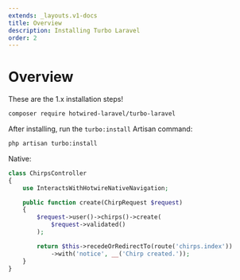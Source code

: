 ```yaml
---
extends: _layouts.v1-docs
title: Overview
description: Installing Turbo Laravel
order: 2
---
```


# Overview

These are the 1.x installation steps!

```bash
composer require hotwired-laravel/turbo-laravel
```

After installing, run the `turbo:install` Artisan command:

```bash
php artisan turbo:install
```

Native:

```php
class ChirpsController
{
    use InteractsWithHotwireNativeNavigation;

    public function create(ChirpRequest $request)
    {
        $request->user()->chirps()->create(
            $request->validated()
        );

        return $this->recedeOrRedirectTo(route('chirps.index'))
            ->with('notice', __('Chirp created.'));
    }
}
```


